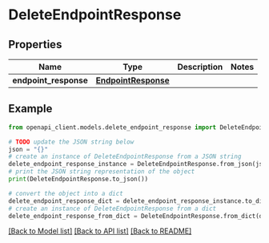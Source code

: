 # DeleteEndpointResponse


## Properties

Name | Type | Description | Notes
------------ | ------------- | ------------- | -------------
**endpoint_response** | [**EndpointResponse**](EndpointResponse.md) |  | 

## Example

```python
from openapi_client.models.delete_endpoint_response import DeleteEndpointResponse

# TODO update the JSON string below
json = "{}"
# create an instance of DeleteEndpointResponse from a JSON string
delete_endpoint_response_instance = DeleteEndpointResponse.from_json(json)
# print the JSON string representation of the object
print(DeleteEndpointResponse.to_json())

# convert the object into a dict
delete_endpoint_response_dict = delete_endpoint_response_instance.to_dict()
# create an instance of DeleteEndpointResponse from a dict
delete_endpoint_response_from_dict = DeleteEndpointResponse.from_dict(delete_endpoint_response_dict)
```
[[Back to Model list]](../README.md#documentation-for-models) [[Back to API list]](../README.md#documentation-for-api-endpoints) [[Back to README]](../README.md)


